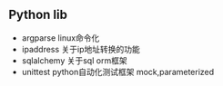 ## Python lib

- argparse linux命令化
- ipaddress 关于ip地址转换的功能
- sqlalchemy 关于sql orm框架
- unittest python自动化测试框架 mock,parameterized
